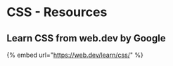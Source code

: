 # CSS - Resources

## Learn CSS from web.dev by Google

{% embed url="https://web.dev/learn/css/" %}
